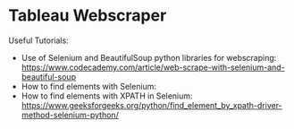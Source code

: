 # Tableau Webscraper

Useful Tutorials:

- Use of Selenium and BeautifulSoup python libraries for webscraping: https://www.codecademy.com/article/web-scrape-with-selenium-and-beautiful-soup
- How to find elements with Selenium:
- How to find elements with XPATH in Selenium: https://www.geeksforgeeks.org/python/find_element_by_xpath-driver-method-selenium-python/


